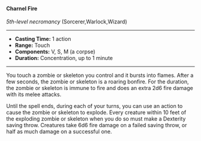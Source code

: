 #### Charnel Fire
*5th-level necromancy* (Sorcerer,Warlock,Wizard)
___
- **Casting Time:** 1 action
- **Range:** Touch
- **Components:** V, S, M (a corpse)
- **Duration:** Concentration, up to 1 minute
---
You touch a zombie or skeleton you control and it bursts into flames. After a few seconds, the zombie or skeleton is a roaring bonfire. For the duration, the zombie or skeleton is immune to fire and does an extra 2d6 fire damage with its melee attacks.

Until the spell ends, during each of your turns, you can use an action to cause the zombie or skeleton to explode. Every creature within 10 feet of the exploding zombie or skeleton when you do so must make a Dexterity saving throw. Creatures take 6d6 fire damage on a failed saving throw, or half as much damage on a successful one.
